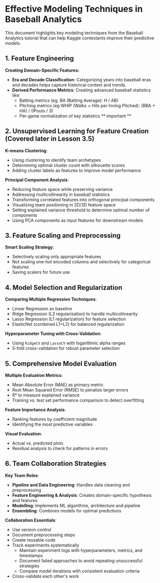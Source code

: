 # Effective Modeling Techniques in Baseball Analytics

This document highlights key modeling techniques from the Baseball Analytics tutorial that can help Kaggle contestants improve their predictive models.


## 1. Feature Engineering

**Creating Domain-Specific Features:**
- **Era and Decade Classification**: Categorizing years into baseball eras and decades helps capture historical context and trends.
- **Derived Performance Metrics**: Creating advanced baseball statistics like:
  - Batting metrics (eg. BA (Batting Average): H / AB)
  - Pitching metrics (eg WHIP (Walks + Hits per Inning Pitched): (BBA + HA) / (IPouts / 3)
  - Per-game normalization of key statistics ** important **

## 2. Unsupervised Learning for Feature Creation (Covered later in Lesson 3.5)

**K-means Clustering**:
- Using clustering to identify team archetypes
- Determining optimal cluster count with silhouette scores
- Adding cluster labels as features to improve model performance

**Principal Component Analysis**:
- Reducing feature space while preserving variance
- Addressing multicollinearity in baseball statistics
- Transforming correlated features into orthogonal principal components
- Visualizing team positioning in 2D/3D feature space
- Setting explained variance threshold to determine optimal number of components
- Using PCA components as input features for downstream models


## 3. Feature Scaling and Preprocessing

**Smart Scaling Strategy**:
- Selectively scaling only appropriate features
- Not scaling one-hot encoded columns and selectively for categorical features
- Saving scalers for future use

## 4. Model Selection and Regularization

**Comparing Multiple Regression Techniques**:
- Linear Regression as baseline
- Ridge Regression (L2 regularization) to handle multicollinearity
- Lasso Regression (L1 regularization) for feature selection
- ElasticNet (combined L1+L2) for balanced regularization

**Hyperparameter Tuning with Cross-Validation**:
- Using `RidgeCV` and `LassoCV` with logarithmic alpha ranges
- 5-fold cross-validation for robust parameter selection

## 5. Comprehensive Model Evaluation

**Multiple Evaluation Metrics**:
- Mean Absolute Error (MAE) as primary metric
- Root Mean Squared Error (RMSE) to penalize larger errors
- R² to measure explained variance
- Training vs. test set performance comparison to detect overfitting

**Feature Importance Analysis**:
- Ranking features by coefficient magnitude
- Identifying the most predictive variables

**Visual Evaluation**:
- Actual vs. predicted plots
- Residual analysis to check for patterns in errors

## 6. Team Collaboration Strategies

**Key Team Roles**:
- **Pipeline and Data Engineering**: Handles data cleaning and preprocessing
- **Feature Engineering & Analysis**: Creates domain-specific hypothesis and features
- **Modelling**: Implements ML algorithms, architecture and pipeline
- **Ensembling**: Combines models for optimal predictions

**Collaboration Essentials**:
- Use version control
- Document preprocessing steps
- Create reusable code
- Track experiments systematically
  - Maintain experiment logs with hyperparameters, metrics, and timestamps
  - Document failed approaches to avoid repeating unsuccessful strategies
  - Compare model iterations with consistent evaluation criteria
- Cross-validate each other's work
